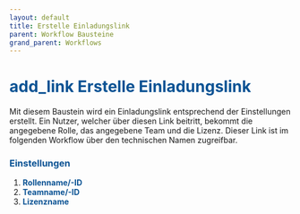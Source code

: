 ```yaml
---
layout: default
title: Erstelle Einladungslink
parent: Workflow Bausteine
grand_parent: Workflows
---
```


# <span style="color:#0b5394"><span class="material-icons">add_link</span> **Erstelle Einladungslink**</span>

Mit diesem Baustein wird ein Einladungslink entsprechend der Einstellungen erstellt.
Ein Nutzer, welcher über diesen Link beitritt, bekommt die angegebene Rolle, das angegebene Team und die Lizenz.
Dieser Link ist im folgenden Workflow über den technischen Namen zugreifbar.

### <span style="color:#0b5394">**Einstellungen**</span>

1. <span style="color:#0b5394">**Rollenname/-ID**</span>  
2. <span style="color:#0b5394">**Teamname/-ID**</span>  
3. <span style="color:#0b5394">**Lizenzname**</span>  